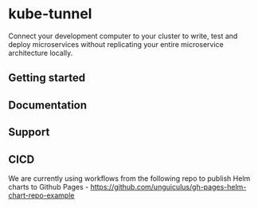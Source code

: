 # kube-tunnel
Connect your development computer to your cluster to write, test and deploy microservices without replicating your entire microservice architecture locally.

## Getting started

## Documentation

## Support

## CICD
We are currently using workflows from the following repo to publish Helm charts to Github Pages - https://github.com/unguiculus/gh-pages-helm-chart-repo-example
